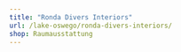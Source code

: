 ```yaml
---
title: "Ronda Divers Interiors"
url: /lake-oswego/ronda-divers-interiors/
shop: Raumausstattung
---
```

